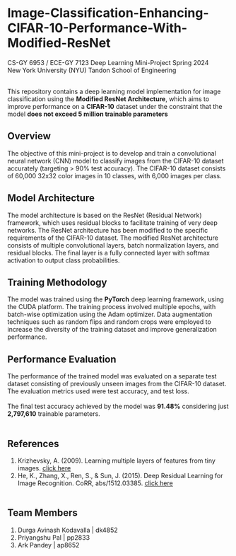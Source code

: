 # Image-Classification-Enhancing-CIFAR-10-Performance-With-Modified-ResNet

CS-GY 6953 / ECE-GY 7123 Deep Learning Mini-Project Spring 2024 <br />
New York University (NYU) Tandon School of Engineering <br /> <br />

This repository contains a deep learning model implementation for image classification using the **Modified ResNet Architecture**, which aims to improve performance on a **CIFAR-10** dataset under the constraint that the model **does not exceed 5 million trainable parameters** <br />

## Overview

The objective of this mini-project is to develop and train a convolutional neural network (CNN) model to classify images from the CIFAR-10 dataset accurately (targeting > 90% test accuracy). The CIFAR-10 dataset consists of 60,000 32x32 color images in 10 classes, with 6,000 images per class. <br />

## Model Architecture

The model architecture is based on the ResNet (Residual Network) framework, which uses residual blocks to facilitate training of very deep networks. The ResNet architecture has been modified to the specific requirements of the CIFAR-10 dataset. The modified ResNet architecture consists of multiple convolutional layers, batch normalization layers, and residual blocks. The final layer is a fully connected layer with softmax activation to output class probabilities. <br />

## Training Methodology

The model was trained using the **PyTorch** deep learning framework, using the CUDA platform. The training process involved multiple epochs, with batch-wise optimization using the Adam optimizer. Data augmentation techniques such as random flips and random crops were employed to increase the diversity of the training dataset and improve generalization performance. <br />

## Performance Evaluation

The performance of the trained model was evaluated on a separate test dataset consisting of previously unseen images from the CIFAR-10 dataset. The evaluation metrics used were test accuracy, and test loss. <br /> <br />
The final test accuracy achieved by the model was **91.48%** considering just **2,797,610** trainable parameters. <br /> <br />

## References

1. Krizhevsky, A. (2009). Learning multiple layers of features from tiny images. [click here](https://www.cs.toronto.edu/~kriz/cifar.html)
2. He, K., Zhang, X., Ren, S., & Sun, J. (2015). Deep Residual Learning for Image Recognition. CoRR, abs/1512.03385. [click here](https://doi.org/10.48550/arXiv.1512.03385)
<br /> <br />

## Team Members
1. Durga Avinash Kodavalla | dk4852 <br />
2. Priyangshu Pal | pp2833 <br />
3. Ark Pandey | ap8652 <br />
